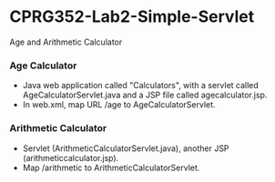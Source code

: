 # CPRG352-Lab2-Simple-Servlet
 Age and Arithmetic Calculator
 
 ### Age Calculator 
 * Java web application called "Calculators", with a servlet called AgeCalculatorServlet.java and a JSP file called agecalculator.jsp. 
 * In web.xml, map URL /age to AgeCalculatorServlet.  
 
 ### Arithmetic Calculator
 * Servlet (ArithmeticCalculatorServlet.java), another JSP (arithmeticcalculator.jsp).  
 * Map /arithmetic to ArithmeticCalculatorServlet.


